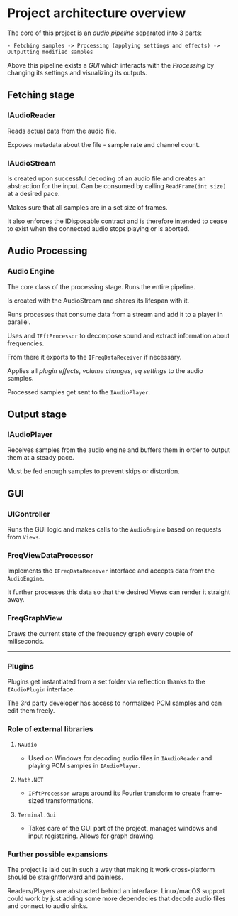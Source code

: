 # Project architecture overview

The core of this project is an *audio pipeline* separated into 3 parts:

    - Fetching samples -> Processing (applying settings and effects) -> Outputting modified samples

Above this pipeline exists a *GUI* which interacts with the *Processing* by changing its settings and visualizing its outputs.

## Fetching stage

### IAudioReader

Reads actual data from the audio file. 

Exposes metadata about the file - sample rate and channel count.

### IAudioStream 

Is created upon successful decoding of an audio file and creates an abstraction for the input. Can be consumed by calling `ReadFrame(int size)` at a desired pace.

Makes sure that all samples are in a set size of frames.

It also enforces the IDisposable contract and is therefore intended to cease to exist when the connected audio stops playing or is aborted.

## Audio Processing

### Audio Engine

The core class of the processing stage. Runs the entire pipeline.

Is created with the AudioStream and shares its lifespan with it.

Runs processes that consume data from a stream and add it to a player in parallel.

Uses and `IFftProcessor` to decompose sound and extract information about frequencies.

From there it exports to the `IFreqDataReceiver` if necessary.

Applies all *plugin effects*, *volume changes*, *eq settings* to the audio samples.

Processed samples get sent to the `IAudioPlayer`.


## Output stage

### IAudioPlayer

Receives samples from the audio engine and buffers them in order to output them at a steady pace.

Must be fed enough samples to prevent skips or distortion.

## GUI

### UIController

Runs the GUI logic and makes calls to the `AudioEngine` based on requests from `Views`.

### FreqViewDataProcessor

Implements the `IFreqDataReceiver` interface and accepts data from the `AudioEngine`.

It further processes this data so that the desired Views can render it straight away.

### FreqGraphView

Draws the current state of the frequency graph every couple of miliseconds.

---

### Plugins

Plugins get instantiated from a set folder via reflection thanks to the `IAudioPlugin` interface.

The 3rd party developer has access to normalized PCM samples and can edit them freely.

### Role of external libraries

1. `NAudio`
    - Used on Windows for decoding audio files in `IAudioReader` and playing PCM samples in `IAudioPlayer`.

2. `Math.NET`
    - `IFftProcessor` wraps around its Fourier transform to create frame-sized transformations.

3. `Terminal.Gui`
    - Takes care of the GUI part of the project, manages windows and input registering. Allows for graph drawing.

### Further possible expansions

The project is laid out in such a way that making it work cross-platform should be straightforward and painless.

Readers/Players are abstracted behind an interface. Linux/macOS support could work by just adding some more dependecies that decode audio files and connect to audio sinks.

